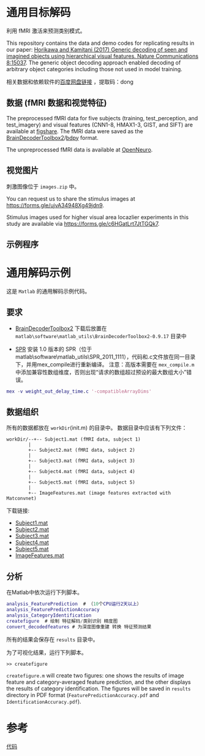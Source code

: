 # 通用目标解码
利用 fMRI 激活来预测类别模式。

This repository contains the data and demo codes for replicating results in our paper: [Horikawa and Kamitani (2017) Generic decoding of seen and imagined objects using hierarchical visual features. Nature Communications 8:15037](https://www.nature.com/articles/ncomms15037).
The generic object decoding approach enabled decoding of arbitrary object categories including those not used in model training.


相关数据和依赖软件的[百度网盘链接](https://pan.baidu.com/s/1aKY7aP0ggQasj9ky9xiwZA) ，提取码：dong

## 数据 (fMRI 数据和视觉特征)

The preprocessed fMRI data for five subjects (training, test_perception, and test_imagery) and visual features (CNN1-8, HMAX1-3, GIST, and SIFT) are available at [figshare](https://figshare.com/articles/Generic_Object_Decoding/7387130).
The fMRI data were saved as the [BrainDecoderToolbox2](https://github.com/KamitaniLab/BrainDecoderToolbox2)/[bdpy](https://github.com/KamitaniLab/bdpy) format.

The unpreprocessed fMRI data is available at [OpenNeuro](https://openneuro.org/datasets/ds001246).

## 视觉图片

刺激图像位于 `images.zip` 中。

You can request us to share the stimulus images at <https://forms.gle/ujvA34948Xg49jdn9>.

Stimulus images used for higher visual area locazlier experiments in this study are available via <https://forms.gle/c6HGatLrt7JtTGQk7>.

## 示例程序


# 通用解码示例

这是 `Matlab` 的通用解码示例代码。

## 要求

- [BrainDecoderToolbox2](https://github.com/KamitaniLab/BrainDecoderToolbox2)
下载后放置在 `matlab\software\matlab_utils\BrainDecoderToolbox2-0.9.17` 目录中

- [SPR](https://bicr.atr.jp//cbi/sparse_estimation/sato/VBSR.html)
安装 1.0 版本的 SPR（位于matlab\software\matlab_utils\SPR_2011_1111），代码和.c文件放在同一目录下，并用mex_compile进行重新编译。
注意：高版本需要在 `mex_compile.m` 中添加兼容性数组维度，否则出现“请求的数组超过预设的最大数组大小”错误。
```matlab
mex -v weight_out_delay_time.c '-compatibleArrayDims'
```

## 数据组织

所有的数据都放在 `workDir`(init.m) 的目录中。
数据目录中应该有下列文件：

    workDir/--+-- Subject1.mat (fMRI data, subject 1)
            |
            +-- Subject2.mat (fMRI data, subject 2)
            |
            +-- Subject3.mat (fMRI data, subject 3)
            |
            +-- Subject4.mat (fMRI data, subject 4)
            |
            +-- Subject5.mat (fMRI data, subject 5)
            |
            +-- ImageFeatures.mat (image features extracted with Matconvnet)

下载链接:

- [Subject1.mat](https://ndownloader.figshare.com/files/13663487)
- [Subject2.mat](https://ndownloader.figshare.com/files/13663490)
- [Subject3.mat](https://ndownloader.figshare.com/files/13663493)
- [Subject4.mat](https://ndownloader.figshare.com/files/13663496)
- [Subject5.mat](https://ndownloader.figshare.com/files/13663499)
- [ImageFeatures.mat](https://ndownloader.figshare.com/files/15015977)

## 分析

在Matlab中依次运行下列脚本。

```matlab
analysis_FeaturePrediction  # （10个CPU运行2天以上）
analysis_FeaturePredictionAccuracy
analysis_CategoryIdentification
createfigure  # 绘制 特征解码/类别识别 精度图
convert_decodedfeatures # 为深度图像重建 转换 特征预测结果
```

所有的结果会保存在 `results` 目录中。

为了可视化结果，运行下列脚本。

```
>> createfigure
```

`createfigure.m` will create two figures: one shows the results of image feature and category-averaged feature prediction, and the other displays the results of category identification. The figures will be saved in `results` directory in PDF format (`FeaturePredictionAccuracy.pdf` and `IdentificationAccuracy.pdf`).


# 参考
[代码](https://github.com/KamitaniLab/GenericObjectDecoding) 